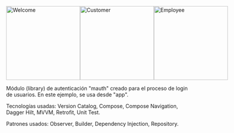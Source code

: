<div style="display: flex;">
  <img src="https://firebasestorage.googleapis.com/v0/b/retostecnicos.appspot.com/o/MyLocalApps%2Fwelcome.png?alt=media&token=f46ad7f7-9627-449f-a18d-43113c1f3a5b" alt="Welcome" width="200">
  <img src="https://firebasestorage.googleapis.com/v0/b/retostecnicos.appspot.com/o/MyLocalApps%2Fcustomer.png?alt=media&token=f859a2f1-434d-496d-9efa-bd3ff4da4e36" alt="Customer" width="200">
  <img src="https://firebasestorage.googleapis.com/v0/b/retostecnicos.appspot.com/o/MyLocalApps%2Femployee.png?alt=media&token=bfe23f6d-976d-4f4a-82d3-31fff17c1185" alt="Employee" width="200">
</div>

Módulo (library) de autenticación "mauth" creado para el proceso de login de usuarios. En este ejemplo, se usa desde "app".

Tecnologías usadas: Version Catalog, Compose, Compose Navigation, Dagger Hilt, MVVM, Retrofit, Unit Test.

Patrones usados: Observer, Builder, Dependency Injection, Repository.
